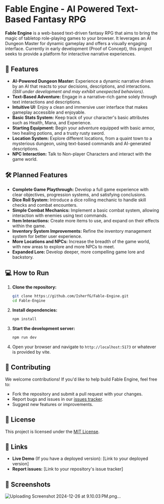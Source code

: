 # Fable Engine - AI Powered Text-Based Fantasy RPG

**Fable Engine** is a web-based text-driven fantasy RPG that aims to bring the magic of tabletop role-playing games to your browser. It leverages an AI Dungeon Master for dynamic gameplay and offers a visually engaging interface. Currently in early development (Proof of Concept), this project seeks to provide a platform for interactive narrative experiences.

## 🚀 Features

*   **AI-Powered Dungeon Master:** Experience a dynamic narrative driven by an AI that reacts to your decisions, descriptions, and interactions. *(Still under development and may exhibit unexpected behaviors)*.
*   **Text-Based Adventure:** Engage in a narrative-rich game solely through text interactions and descriptions.
*   **Intuitive UI:** Enjoy a clean and immersive user interface that makes gameplay accessible and enjoyable.
*   **Basic Stats System:**  Keep track of your character's basic attributes such as Health, Mana, and Experience.
*   **Starting Equipment:** Begin your adventure equipped with basic armor, two healing potions, and a trusty rusty sword.
*   **Location System:** Explore different locations, from a quaint town to a mysterious dungeon, using text-based commands and AI-generated descriptions.
*   **NPC Interaction:** Talk to Non-player Characters and interact with the game world.

## 🛠️ Planned Features

*   **Complete Game Playthrough:** Develop a full game experience with clear objectives, progression systems, and satisfying conclusions.
*   **Dice Roll System:**  Introduce a dice rolling mechanic to handle skill checks and combat encounters.
*   **Simple Combat Mechanics:** Implement a basic combat system, allowing interaction with enemies using text commands.
*   **Item Interactions:** Create more items to use, and expand on their effects within the game.
*   **Inventory System Improvements:** Refine the inventory management system for better user experience.
*   **More Locations and NPCs:** Increase the breadth of the game world, with new areas to explore and more NPCs to meet.
*   **Expanded Lore:** Develop deeper, more compelling game lore and backstory.

## 💻 How to Run

1.  **Clone the repository:**
    ```bash
    git clone https://github.com/IsherfG/Fable-Engine.git
    cd Fable-Engine
    ```
2.  **Install dependencies:**
    ```bash
    npm install
    ```
3.  **Start the development server:**
    ```bash
    npm run dev
    ```
4.  Open your browser and navigate to `http://localhost:5173` or whatever is provided by vite.


## 🤝 Contributing

We welcome contributions! If you'd like to help build Fable Engine, feel free to:

*   Fork the repository and submit a pull request with your changes.
*   Report bugs and issues in our [issues tracker](https://github.com/IsherfG/Fable-Engine/issues).
*   Suggest new features or improvements.

## 📜 License

This project is licensed under the [MIT License](LICENSE).

## 🔗 Links

*   **Live Demo** (If you have a deployed version): [Link to your deployed version]
*   **Report issues:** [Link to your repository's issue tracker]

## 📸 Screenshots

![Uploading Screenshot 2024-12-26 at 9.10.03 PM.png…]()
